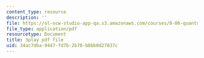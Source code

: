 ```yaml
---
content_type: resource
description: ''
file: https://ol-ocw-studio-app-qa.s3.amazonaws.com/courses/8-06-quantum-physics-iii-spring-2018/34ac7dba9447fd7b2b70b8bb0d27037c_lr4HqQ_sLO0.pdf
file_type: application/pdf
resourcetype: Document
title: 3play pdf file
uid: 34ac7dba-9447-fd7b-2b70-b8bb0d27037c
---
```


